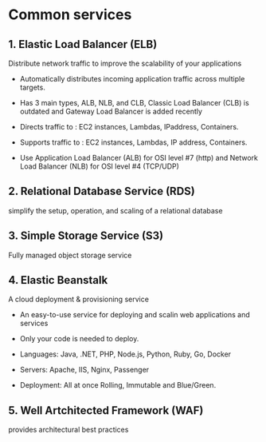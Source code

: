 # Common services 

## 1. Elastic Load Balancer (ELB)

Distribute network traffic to improve the scalability of your applications

* Automatically distributes incoming application traffic across multiple targets.

* Has 3 main types, ALB, NLB, and CLB, Classic Load Balancer (CLB) is outdated and Gateway Load Balancer is added recently

* Directs traffic to : EC2 instances, Lambdas, IPaddress, Containers.

* Supports traffic to : EC2 instances, Lambdas, IP address, Containers.

* Use Application Load Balancer (ALB) for OSI level #7 (http) and Network Load Balancer (NLB) for OSI level #4 (TCP/UDP)

## 2. Relational Database Service (RDS)

simplify the setup, operation, and scaling of a relational database

## 3. Simple Storage Service (S3)

Fully managed object storage service

## 4. Elastic Beanstalk

A cloud deployment & provisioning service

* An easy-to-use service for deploying and scalin web applications and services 

* Only your code is needed to deploy.

* Languages: Java, .NET, PHP, Node.js, Python, Ruby, Go, Docker

* Servers: Apache, IIS, Nginx, Passenger

* Deployment: All at once Rolling, Immutable and Blue/Green.

## 5. Well Artchitected Framework (WAF)

provides architectural best practices

	




